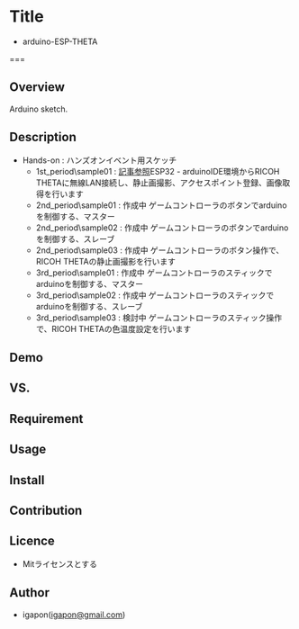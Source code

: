 
# Title

- arduino-ESP-THETA

===

## Overview
Arduino sketch.


## Description

- Hands-on : ハンズオンイベント用スケッチ
  - 1st_period\sample01 : [記事参照](https://qiita.com/igapon1/items/07b61e2f6b14c9f1828f)ESP32 - arduinoIDE環境からRICOH THETAに無線LAN接続し、静止画撮影、アクセスポイント登録、画像取得を行います
  - 2nd_period\sample01 : 作成中 ゲームコントローラのボタンでarduinoを制御する、マスター
  - 2nd_period\sample02 : 作成中 ゲームコントローラのボタンでarduinoを制御する、スレーブ
  - 2nd_period\sample03 : 作成中 ゲームコントローラのボタン操作で、RICOH THETAの静止画撮影を行います
  - 3rd_period\sample01 : 作成中 ゲームコントローラのスティックでarduinoを制御する、マスター
  - 3rd_period\sample02 : 作成中 ゲームコントローラのスティックでarduinoを制御する、スレーブ
  - 3rd_period\sample03 : 検討中 ゲームコントローラのスティック操作で、RICOH THETAの色温度設定を行います


## Demo

## VS.

## Requirement

## Usage

## Install

## Contribution

## Licence

- Mitライセンスとする

## Author

- igapon(igapon@gmail.com)
